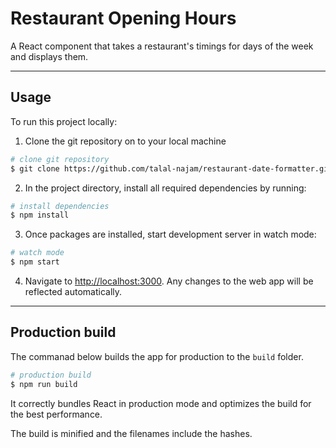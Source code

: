 # Restaurant Opening Hours 

A React component that takes a restaurant's timings for days of the week and displays them.

---

## Usage

To run this project locally:

1. Clone the git repository on to your local machine
```bash
# clone git repository
$ git clone https://github.com/talal-najam/restaurant-date-formatter.git
```

2. In the project directory, install all required dependencies by running:

```bash
# install dependencies
$ npm install   
```

3. Once packages are installed, start development server in watch mode:

```bash
# watch mode
$ npm start
```

4. Navigate to [http://localhost:3000](http://localhost:3000). Any changes to the web app will be reflected automatically.

---

## Production build

The commanad below builds the app for production to the `build` folder. 

```bash
# production build
$ npm run build
```

It correctly bundles React in production mode and optimizes the build for the best performance.

The build is minified and the filenames include the hashes.